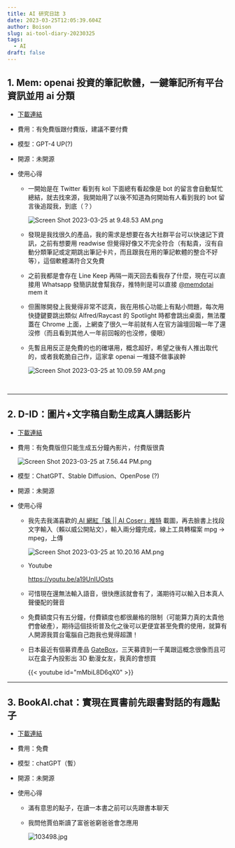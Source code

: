```yaml
---
title: AI 研究日誌 3
date: 2023-03-25T12:05:39.604Z
author: Boison
slug: ai-tool-diary-20230325
tags:
  - AI
draft: false
---
```

## 1. Mem: openai 投資的筆記軟體，一鍵筆記所有平台資訊並用 ai 分類

* [下載連結](https://mem.ai/)
* 費用：有免費版跟付費版，建議不要付費
* 模型：GPT-4  UP(?)
* 開源：未開源
* 使用心得

  * 一開始是在 Twitter 看到有 kol 下面總有看起像是 bot 的留言會自動幫忙總結，就去找來源，我開始用了以後不知道為何開始有人看到我的 bot 留言後追蹤我，到底（？）

    ![Screen Shot 2023-03-25 at 9.48.53 AM.png](/img/screen-shot-2023-03-25-at-9.48.53-am.png)
  * 發現是我找很久的產品，我的需求是想要在各大社群平台可以快速記下資訊，之前有想要用 readwise 但覺得好像又不完全符合（有點貴，沒有自動分類筆記或定期跳出筆記卡片，而且跟我在用的筆記軟體的整合不好等），這個軟體滿符合又免費
  * 之前我都是會存在 Line Keep 再隔一兩天回去看我存了什麼，現在可以直接用 Whatsapp 發簡訊就會幫我存，推特則是可以直接 [@memdotai](https://twitter.com/memdotai) mem it
  * 但團隊開發上我覺得非常不認真，我在用核心功能上有點小問題，每次用快捷鍵要跳出類似 Alfred/Raycast 的 Spotlight 時都會跳出桌面，無法覆蓋在 Chrome 上面，上網查了很久一年前就有人在官方論壇回報一年了還沒修（而且看到其他人一年前回報的也沒修，傻眼）
  * 先暫且用反正是免費的也的確堪用，概念超好，希望之後有人推出取代的，或者我乾脆自己作，這家拿 openai 一堆錢不做事誒幹

    ![Screen Shot 2023-03-25 at 10.09.59 AM.png](/img/screen-shot-2023-03-25-at-10.09.59-am.png)

&nbsp;

- - -

## 2. D-ID：圖片+文字稿自動生成真人講話影片

* [下載連結](https://studio.d-id.com/)
* 費用：有免費版但只能生成五分鐘內影片，付費版很貴

  ![Screen Shot 2023-03-25 at 7.56.44 PM.png](/img/screen-shot-2023-03-25-at-7.56.44-pm.png)
* 模型：ChatGPT、Stable Diffusion、OpenPose (?)
* 開源：未開源
* 使用心得

  * 我先去我滿喜歡的[ AI 網紅「姝 || AI Coser」推特](https://twitter.com/soshu00) 載圖，再去臉書上找段文字輸入（賴以威公開貼文），輸入兩分鐘完成，線上工具轉檔案 mpg → mpeg，上傳 

    ![Screen Shot 2023-03-25 at 10.20.16 AM.png](/img/screen-shot-2023-03-25-at-10.11.04-am.png)
  * Youtube

    <https://youtu.be/a19UnIUOsts>
  * 可惜現在還無法輸入語音，很快應該就會有了，滿期待可以輸入日本真人聲優配的聲音
  * 免費額度只有五分鐘，付費額度也都很嚴格的限制（可能算力真的太貴他們會破產），期待這個技術普及化之後可以更便宜甚至免費的使用，就算有人開源我買台電腦自己跑我也覺得超讚！
  * 日本最近有個募資產品 [GateBox](https://m.eprice.com.tw/tech/talk/1141/4913257/1/m/4913270)，三天募資到一千萬跟這概念很像而且可以在盒子內投影出 3D 動漫女友，我真的會想買

    {{< youtube id="mMbiL8D6qX0" >}}

- - -

## 3. BookAI.chat：實現在買書前先跟書對話的有趣點子

* [下載連結](https://www.bookai.chat/)
* 費用：免費
* 模型：chatGPT（暫）
* 開源：未開源
* 使用心得

  * 滿有意思的點子，在讀一本書之前可以先跟書本聊天
  * 我問他賈伯斯讀了富爸爸窮爸爸會怎應用

    ![103498.jpg](/img/103498.jpg)

&nbsp;